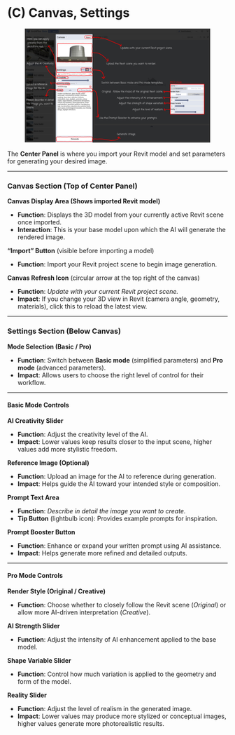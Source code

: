 # (C) Canvas, Settings

<figure><img src="../../.gitbook/assets/(C) (1).png" alt=""><figcaption></figcaption></figure>

The **Center Panel** is where you import your Revit model and set parameters for generating your desired image.

***

### Canvas Section (Top of Center Panel)

**Canvas Display Area (Shows imported Revit model)**

* **Function**: Displays the 3D model from your currently active Revit scene once imported.
* **Interaction**: This is your base model upon which the AI will generate the rendered image.

**“Import” Button** (visible before importing a model)

* **Function**: Import your Revit project scene to begin image generation.

**Canvas Refresh Icon** (circular arrow at the top right of the canvas)

* **Function**: _Update with your current Revit project scene._
* **Impact**: If you change your 3D view in Revit (camera angle, geometry, materials), click this to reload the latest view.

***

### Settings Section (Below Canvas)

**Mode Selection (Basic / Pro)**

* **Function**: Switch between **Basic mode** (simplified parameters) and **Pro mode** (advanced parameters).
* **Impact**: Allows users to choose the right level of control for their workflow.

***

#### Basic Mode Controls

**AI Creativity Slider**

* **Function**: Adjust the creativity level of the AI.
* **Impact**: Lower values keep results closer to the input scene, higher values add more stylistic freedom.

**Reference Image (Optional)**

* **Function**: Upload an image for the AI to reference during generation.
* **Impact**: Helps guide the AI toward your intended style or composition.

**Prompt Text Area**

* **Function**: _Describe in detail the image you want to create._
* **Tip Button** (lightbulb icon): Provides example prompts for inspiration.

**Prompt Booster Button**

* **Function**: Enhance or expand your written prompt using AI assistance.
* **Impact**: Helps generate more refined and detailed outputs.

***

#### Pro Mode Controls

**Render Style (Original / Creative)**

* **Function**: Choose whether to closely follow the Revit scene (_Original_) or allow more AI-driven interpretation (_Creative_).

**AI Strength Slider**

* **Function**: Adjust the intensity of AI enhancement applied to the base model.

**Shape Variable Slider**

* **Function**: Control how much variation is applied to the geometry and form of the model.

**Reality Slider**

* **Function**: Adjust the level of realism in the generated image.
* **Impact**: Lower values may produce more stylized or conceptual images, higher values generate more photorealistic results.
